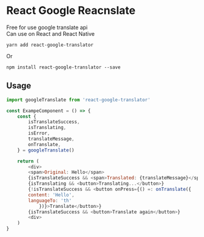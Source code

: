 # React Google Reacnslate
Free for use google translate api
<br />
Can use on React and React Native

```yarn
yarn add react-google-translator
```
Or
```npm
npm install react-google-translator --save 
```

## Usage

```javascript
import googleTranslate from 'react-google-translator'

const ExampeComponent = () => {
    const {
        isTranslateSuccess,
        isTranslating,
        isError,
        translateMessage,
        onTranslate,
    } = googleTranslate()

    return (
        <div>
        <span>Original: Hello</span>
        {isTranslateSuccess && <span>Translated: {translateMessage}</span>}
        {isTranslating && <button>Translating...</button>}
        {!isTranslateSuccess && <button onPress={() =: onTranslate({
        content: 'Hello',
        languageTo: 'th'
            })}>Translate</button>}
        {isTranslateSuccess && <button>Translate again</button>}
        <div>
    )
}
```
